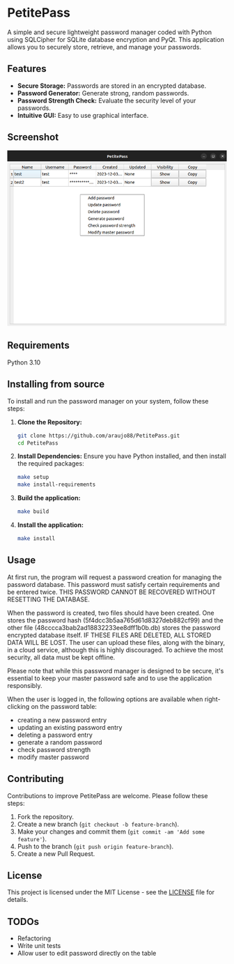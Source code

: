 # PetitePass

A simple and secure lightweight password manager coded with Python using SQLCipher for SQLite database encryption and PyQt. This application allows you to securely store, retrieve, and manage your passwords.

## Features

- **Secure Storage:** Passwords are stored in an encrypted database.
- **Password Generator:** Generate strong, random passwords.
- **Password Strength Check:** Evaluate the security level of your passwords.
- **Intuitive GUI:** Easy to use graphical interface.

## Screenshot

![screenshot](Screenshot.png)

## Requirements

Python 3.10

## Installing from source

To install and run the password manager on your system, follow these steps:

1. **Clone the Repository:**

   ```bash
   git clone https://github.com/araujo88/PetitePass.git
   cd PetitePass
   ```

2. **Install Dependencies:**
   Ensure you have Python installed, and then install the required packages:

   ```bash
   make setup
   make install-requirements
   ```

3. **Build the application:**

   ```bash
   make build
   ```

4. **Install the application:**

   ```bash
   make install
   ```

## Usage

At first run, the program will request a password creation for managing the password database. This password must satisfy certain requirements and be entered twice. THIS PASSWORD CANNOT BE RECOVERED WITHOUT RESETTING THE DATABASE.

When the password is created, two files should have been created. One stores the password hash (5f4dcc3b5aa765d61d8327deb882cf99) and the other file (48cccca3bab2ad18832233ee8dff1b0b.db) stores the password encrypted database itself. IF THESE FILES ARE DELETED, ALL STORED DATA WILL BE LOST. The user can upload these files, along with the binary, in a cloud service, although this is highly discouraged. To achieve the most security, all data must be kept offline.

Please note that while this password manager is designed to be secure, it's essential to keep your master password safe and to use the application responsibly.

When the user is logged in, the following options are available when right-clicking on the password table:

- creating a new password entry
- updating an existing password entry
- deleting a password entry
- generate a random password
- check password strength
- modify master password

## Contributing

Contributions to improve PetitePass are welcome. Please follow these steps:

1. Fork the repository.
2. Create a new branch (`git checkout -b feature-branch`).
3. Make your changes and commit them (`git commit -am 'Add some feature'`).
4. Push to the branch (`git push origin feature-branch`).
5. Create a new Pull Request.

## License

This project is licensed under the MIT License - see the [LICENSE](LICENSE) file for details.

## TODOs

- Refactoring
- Write unit tests
- Allow user to edit password directly on the table
